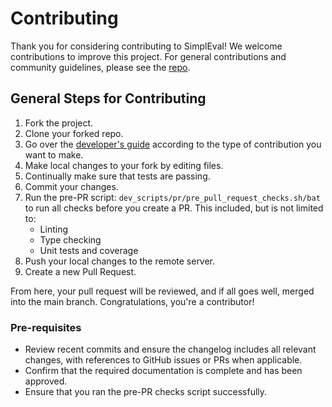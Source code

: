 # Contributing

Thank you for considering contributing to SimplEval! We welcome contributions to improve this project. For general contributions and community guidelines, please see the [repo](https://github.com/cyberark/community/).

## General Steps for Contributing

1. Fork the project.  
1. Clone your forked repo.  
1. Go over the [developer's guide](https://pages.github.com/cyberark/simple-llm-eval/developers/dev-notes/) according to the type of contribution you want to make.
1. Make local changes to your fork by editing files.  
1. Continually make sure that tests are passing.
1. Commit your changes.  
1. Run the pre-PR script: `dev_scripts/pr/pre_pull_request_checks.sh/bat` to run all checks before you create a PR. This included, but is not limited to:
   - Linting
   - Type checking
   - Unit tests and coverage
1. Push your local changes to the remote server.  
1. Create a new Pull Request.  

From here, your pull request will be reviewed, and if all goes well, merged into the main branch. Congratulations, you're a contributor!

### Pre-requisites

- Review recent commits and ensure the changelog includes all relevant changes, with references to GitHub issues or PRs when applicable.  
- Confirm that the required documentation is complete and has been approved.
- Ensure that you ran the pre-PR checks script successfully.
